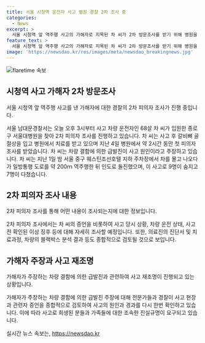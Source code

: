 ```yaml
---
title: 서울 시청역 운전자 사고 병원 경찰 2차 조사 중
categories:
  - News
excerpt: >
  서울 시청역 앞 역주행 사고의 가해자로 지목된 차 씨가 2차 방문조사를 받기 위해 병원을 찾았다. 차 씨는 사고 후 입원 중으로, 지난 4일에 첫 번째 조사를 받은 바 있다. 그는 차량 결함으로의 주장이 있으며 이로써 사고의 원인을 설명하고 있다. 이 사고로 9명이 사망하고 7명이 다친 가운데, 경찰은 사고의 경위를 밝히기 위해 추가 조사를 진행 중이다.
feature_text: >
  서울 시청역 앞 역주행 사고의 가해자로 지목된 차 씨가 2차 방문조사를 받기 위해 병원을 찾았다. 차 씨는 사고 후 입원 중으로, 지난 4일에 첫 번째 조사를 받은 바 있다. 그는 차량 결함으로의 주장이 있으며 이로써 사고의 원인을 설명하고 있다. 이 사고로 9명이 사망하고 7명이 다친 가운데, 경찰은 사고의 경위를 밝히기 위해 추가 조사를 진행 중이다.
image: 'https://newsdao.kr/res/images/meta/newsdao_breakingnews.jpg'
---
```


<p><img src="https://newsdao.kr/res/images/meta/newsdao_breakingnews.jpg" alt="flaretime 속보" /></p>

<h2 data-ke-size="size26">시청역 사고 가해자 2차 방문조사</h2>

<p>서울 시청역 앞 역주행 사고를 낸 가해자에 대한 경찰의 2차 피의자 조사가 진행 중입니다.</p>

<p data-ke-size="size16">서울 남대문경찰서는 오늘 오후 3시부터 사고 차량 운전자인 68살 차 씨가 입원한 종로구 서울대병원을 찾아 2차 피의자 조사를 진행하고 있습니다. 차 씨는 사고 후 갈비뼈 골절상을 입고 병원에서 치료를 받고 있으며 지난 4일 병원에서 약 2시간 동안 첫 피의자 조사를 받았습니다. 차 씨는 차량 결함에 의한 급발진이 사고 원인이라고 주장하고 있습니다. 차 씨는 지난 1일 밤 서울 중구 웨스틴조선호텔 지하 주차장에서 차를 몰고 나오다가 일방통행 도로를 약 200ｍ 역주행한 뒤 인도로 돌진했으며, 이 사고로 9명이 숨지고 7명이 다쳤습니다.</p>

<h2 data-ke-size="size26">2차 피의자 조사 내용</h2>

<p>2차 피의자 조사를 통해 어떤 내용이 조사되는지에 대한 정보입니다.</p>

<p data-ke-size="size16">2차 피의자 조사에서는 차 씨의 증언을 비롯하여 사고 당시 상황, 차량 운전 상태, 사고 전 확인된 이상 징후 등에 대해 자세히 조사할 예정입니다. 또한, 의료진의 진단서 및 치료과정, 차량의 블랙박스 분석 결과 등도 종합적으로 검토될 것으로 보입니다.</p>

<h2 data-ke-size="size26">가해자 주장과 사고 재조명</h2>

<p>가해자가 주장하는 차량 결함에 의한 급발진과 관련하여 사고 재조명이 진행되고 있는 상황입니다.</p>

<p data-ke-size="size16">가해자가 주장하는 차량 결함에 의한 급발진 주장에 대해 전문가들과 경찰이 사고 현장과 관련자 증언을 종합적으로 검토하여 사고의 원인과 경과를 다시 한번 확인하고 있습니다. 이에 따라 사고로 희생된 분들과 가족들에 대한 조속한 진실규명이 요구되고 있습니다.</p>
실시간 뉴스 속보는, <a href="https://newsdao.kr" rel="dofollow">https://newsdao.kr</a>


